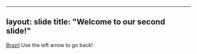 ---
layout: slide
title: "Welcome to our second slide!"
--
[Brazil](http://i.imgur.com/7UrcmrO.gifv)
Use the left arrow to go back!
